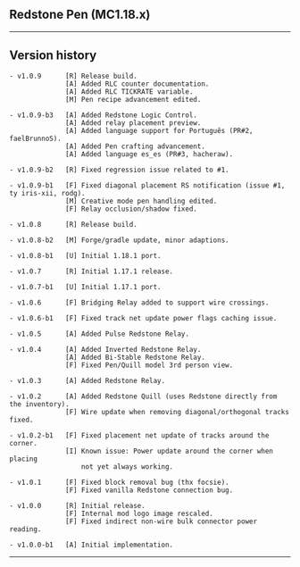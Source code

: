
## Redstone Pen (MC1.18.x)

----
## Version history

    - v1.0.9      [R] Release build.
                  [A] Added RLC counter documentation.
                  [A] Added RLC TICKRATE variable.
                  [M] Pen recipe advancement edited.

    - v1.0.9-b3   [A] Added Redstone Logic Control.
                  [A] Added relay placement preview.
                  [A] Added language support for Português (PR#2, faelBrunnoS).
                  [A] Added Pen crafting advancement.
                  [A] Added language es_es (PR#3, hacheraw).

    - v1.0.9-b2   [R] Fixed regression issue related to #1.

    - v1.0.9-b1   [F] Fixed diagonal placement RS notification (issue #1, ty iris-xii, rodg).
                  [M] Creative mode pen handling edited.
                  [F] Relay occlusion/shadow fixed.

    - v1.0.8      [R] Release build.

    - v1.0.8-b2   [M] Forge/gradle update, minor adaptions.

    - v1.0.8-b1   [U] Initial 1.18.1 port.

    - v1.0.7      [R] Initial 1.17.1 release.

    - v1.0.7-b1   [U] Initial 1.17.1 port.

    - v1.0.6      [F] Bridging Relay added to support wire crossings.

    - v1.0.6-b1   [F] Fixed track net update power flags caching issue.

    - v1.0.5      [A] Added Pulse Redstone Relay.

    - v1.0.4      [A] Added Inverted Redstone Relay.
                  [A] Added Bi-Stable Redstone Relay.
                  [F] Fixed Pen/Quill model 3rd person view.

    - v1.0.3      [A] Added Redstone Relay.

    - v1.0.2      [A] Added Redstone Quill (uses Redstone directly from the inventory).
                  [F] Wire update when removing diagonal/orthogonal tracks fixed.

    - v1.0.2-b1   [F] Fixed placement net update of tracks around the corner.
                  [I] Known issue: Power update around the corner when placing
                      not yet always working.

    - v1.0.1      [F] Fixed block removal bug (thx focsie).
                  [F] Fixed vanilla Redstone connection bug.

    - v1.0.0      [R] Initial release.
                  [F] Internal mod logo image rescaled.
                  [F] Fixed indirect non-wire bulk connector power reading.

    - v1.0.0-b1   [A] Initial implementation.

-----
